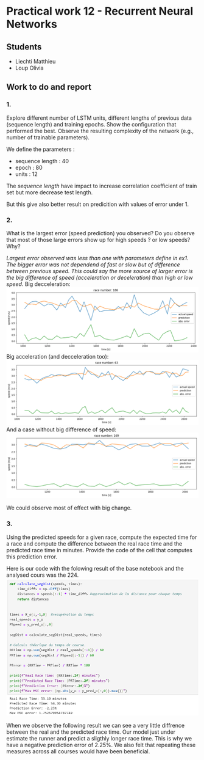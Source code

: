 # Practical work 12 - Recurrent Neural Networks
## Students
- Liechti Matthieu
- Loup Olivia 

## Work to do and report
### 1. 
Explore different number of LSTM units, different lengths of previous data (sequence
length) and training epochs. Show the configuration that performed the best. Observe the
resulting complexity of the network (e.g., number of trainable parameters).

We define the parameters :
- sequence length : 40
- epoch : 80
- units : 12

The *sequence length* have impact to increase correlation coefficient of train set but more decrease test length.

But this give also better result on predicition with values of error under 1.
### 2. 
What is the largest error (speed prediction) you observed? Do you observe that most of
those large errors show up for high speeds ? or low speeds? Why?


*Largest error observed was less than one with parameters define in ex1. 
The bigger error was not dependend of fast or slow but of difference between 
previous speed. This could say the more source of larger error is the big 
difference of speed (acceleration or deceleration) than high or low speed.*
Big decceleration:
![img](exemple_dec.png)
Big acceleration (and decceleration too):
![img](exemple_acc2.png)
And a case without big difference of speed:
![img](exemple_norm.png)

We could observe most of effect with big change.
### 3. 
Using the predicted speeds for a given race, compute the expected time for a race and
compute the difference between the real race time and the predicted race time in minutes.
Provide the code of the cell that computes this prediction error.

Here is our code with the folowing result of the base notebook and the analysed cours was the 224.
![img](Code.png)

When we observe the following result we can see a very little diffrence between the real and the predicted race time. Our model just under estimate the runner and predict a sligthly longer race time. This is why we have a negative prediction error of 2.25%.  We also felt that repeating these measures across all courses would have been beneficial.
